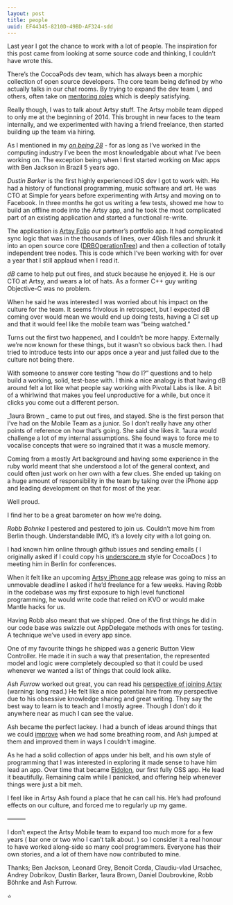 ```yaml
---
layout: post
title: people
uuid: EF44345-8210D-49BD-AF324-sdd
---
```


Last year I got the chance to work with a lot of people. The inspiration for this post came from looking at some source code and thinking, I couldn’t have wrote this.

There’s the CocoaPods dev team, which has always been a morphic collection of open source developers. The core team being defined by who actually talks in our chat rooms. By trying to expand the dev team I, and others, often take on [mentoring roles][1] which is deeply satisfying. 

Really though, I was to talk about Artsy stuff. The Artsy mobile team dipped to only me at the beginning of 2014. This brought in new faces to the team internally, and we experimented with having a friend freelance, then started building up the team via hiring. 

As I mentioned in my [_on being 28_][2] - for as long as I’ve worked in the computing industry I’ve been the most knowledgable about what I’ve been working on. The exception being when I first started working on Mac apps with Ben Jackson in Brazil 5 years ago.

*Dustin Barker* is the first highly experienced iOS dev I got to work with. He had a history of functional programming, music software and art. He was CTO at Simple for years before experimenting with Artsy and moving on to Facebook. In three months he got us writing a few tests, showed me how to build an offline mode into the Artsy app, and he took the most complicated part of an existing application and started a functional re-write.

The application is [Artsy Folio][3] our partner’s portfolio app. It had complicated sync logic that was in the thousands of lines, over 40ish files and shrunk it into an open source core ([DRBOperationTree][4]) and then a collection of totally independent tree nodes. This is code which I’ve been working with for over a year that I still applaud when I read it.

_dB_ came to help put out fires, and stuck because he enjoyed it. He is our CTO at Artsy, and wears a lot of hats. As a former C++ guy writing Objective-C was no problem. 

When he said he was interested I was worried about his impact on the culture for the team. It seems frivolous in retrospect, but I expected dB coming over would mean we would end up doing tests, having a CI set up and that it would feel like the mobile team was “being watched.”

Turns out the first two happened, and I couldn’t be more happy. Externally we’re now known for these things, but it wasn’t so obvious back then. I had tried to introduce tests into our apps once a year and just failed due to the culture not being there.

With someone to answer core testing “how do I?” questions and to help build a working, solid, test-base with. I think a nice analogy is that having dB around felt a lot like what people say working with Pivotal Labs is like. A bit of a whirlwind that makes you feel unproductive for a while, but once it clicks you come out a different person.

_1aura Brown _ came to put out fires, and stayed. She is the first person that I’ve had on the Mobile Team as a junior. So I don’t really have any other points of reference on how that’s going. She said she likes it. 1aura would challenge a lot of my internal assumptions. She found ways to force me to vocalise concepts that were so ingrained that it was a muscle memory. 

Coming from a mostly Art background and having some experience in the ruby world meant that she understood a lot of the general context, and could often just work on her own with a few clues. She ended up taking on a huge amount of responsibility in the team by taking over the iPhone app and leading development on that for most of the year. 

Well proud.

I find her to be a great barometer on how we’re doing.

_Robb Bohnke_ I pestered and pestered to join us. Couldn’t move him from Berlin though. Understandable IMO, it’s a lovely city with a lot going on. 

I had known him online through github issues and sending emails ( I originally asked if I could copy his [underscore.m][5] style for CocoaDocs ) to meeting him in Berlin for conferences.

When it felt like an upcoming [Artsy iPhone app][6] release was going to miss an unmovable deadline I asked if he’d freelance for a few weeks. Having Robb in the codebase was my first exposure to high level functional programming, he would write code that relied on KVO or would make Mantle hacks for us.

Having Robb also meant that we shipped. One of the first things he did in our code base was swizzle out AppDelegate methods with ones for testing. A technique we’ve used in every app since. 

One of my favourite things he shipped was a generic Button View Controller. He made it in such a way that presentation, the represented model and logic were completely decoupled so that it could be used whenever we wanted a list of things that could look alike.

_Ash Furrow_ worked out great, you can read his [perspective of joining Artsy][7] (warning: long read.) He felt like a nice potential hire from my perspective due to his obsessive knowledge sharing and great writing. They say the best way to learn is to teach and I mostly agree. Though I don’t do it anywhere near as much I can see the value.

Ash became the perfect lackey. I had a bunch of ideas around things that we could [improve][8] when we had some breathing room, and Ash jumped at them and improved them in ways I couldn’t imagine. 

As he had a solid collection of apps under his belt, and his own style of programming that I was interested in exploring it made sense to have him lead an app. Over time that became [Eidolon][9], our first fully OSS app. He lead it beautifully. Remaining calm while I panicked, and offering help whenever things were just a bit meh.

I feel like in Artsy Ash found a place that he can call his. He’s had profound effects on our culture, and forced me to regularly up my game. 

———

I don’t expect the Artsy Mobile team to expand too much more for a few years ( bar one or two who I can’t talk about. ) so I consider it a real honour to have worked along-side so many cool programmers. Everyone has their own stories, and a lot of them have now contributed to mine.

Thanks; Ben Jackson, Leonard Grey, Benoit Corda, Claudiu-vlad Ursachec, Andrey Dobrikov, Dustin Barker, 1aura Brown, Daniel Doubrovkine, Robb Böhnke and Ash Furrow.

⭐

[1]:	http://blog.cocoapods.org/starting-open-source/
[2]:	http://orta.io/on/being/28/
[3]:	http://folio.artsy.net
[4]:	http://github.com/dstnbrkr/DRBOperationTree
[5]:	http://underscorem.org
[6]:	http://robb.is/working-on/artsy-iphone-app/
[7]:	http://ashfurrow.com/blog/5-years-of-ios/
[8]:	http://artsy.github.io/blog/2014/08/04/aspect-oriented-programming-and-aranalytics/
[9]:	https://github.com/artsy/eidolon/